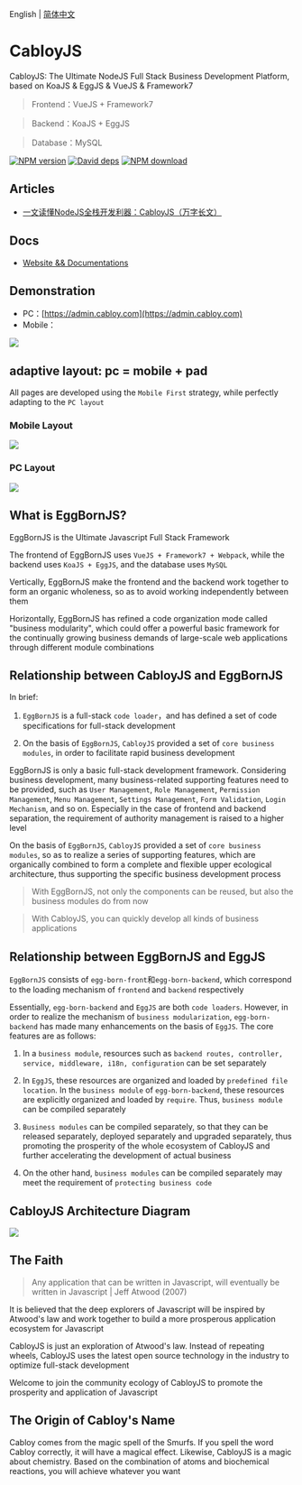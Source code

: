 English | [简体中文](./README.md)

# CabloyJS

CabloyJS: The Ultimate NodeJS Full Stack Business Development Platform, based on KoaJS & EggJS & VueJS & Framework7

> Frontend：VueJS + Framework7

> Backend：KoaJS + EggJS

> Database：MySQL

[![NPM version][npm-image]][npm-url]
[![David deps][david-image]][david-url]
[![NPM download][download-image]][download-url]

[npm-image]: https://img.shields.io/npm/v/cabloy.svg?style=flat-square
[npm-url]: https://npmjs.org/package/cabloy
[david-image]: https://img.shields.io/david/zhennann/cabloy.svg?style=flat-square
[david-url]: https://david-dm.org/zhennann/cabloy
[download-image]: https://img.shields.io/npm/dm/cabloy.svg?style=flat-square
[download-url]: https://npmjs.org/package/cabloy

## Articles

- [一文读懂NodeJS全栈开发利器：CabloyJS（万字长文）](https://community.cabloy.com/zh-cn/articles/known-cabloyjs.html)

## Docs

- [Website && Documentations](https://cabloy.com)

## Demonstration

- PC：[https://admin.cabloy.com](https://admin.cabloy.com)
- Mobile：

![](./docs/assets/images/cabloy-demo-qrcode.png)

## adaptive layout: pc = mobile + pad

All pages are developed using the `Mobile First` strategy, while perfectly adapting to the `PC layout`

### Mobile Layout

![](./docs/assets/images/layout-mobile.png)

### PC Layout

![](./docs/assets/images/layout-pc.png)

## What is EggBornJS?

EggBornJS is the Ultimate Javascript Full Stack Framework

The frontend of EggBornJS uses `VueJS + Framework7 + Webpack`, while the backend uses `KoaJS + EggJS`, and the database uses `MySQL`

Vertically, EggBornJS make the frontend and the backend work together to form an organic wholeness, so as to avoid working independently between them

Horizontally, EggBornJS has refined a code organization mode called "business modularity", which could offer a powerful basic framework for the continually growing business demands of large-scale web applications through different module combinations

## Relationship between CabloyJS and EggBornJS

In brief:

1. `EggBornJS` is a full-stack `code loader`，and has defined a set of code specifications for full-stack development

2. On the basis of `EggBornJS`, `CabloyJS` provided a set of `core business modules`, in order to facilitate rapid business development

EggBornJS is only a basic full-stack development framework. Considering business development, many business-related supporting features need to be provided, such as `User Management`, `Role Management`, `Permission Management`, `Menu Management`, `Settings Management`, `Form Validation`, `Login Mechanism`, and so on. Especially in the case of frontend and backend separation, the requirement of authority management is raised to a higher level

On the basis of `EggBornJS`, `CabloyJS` provided a set of `core business modules`, so as to realize a series of supporting features, which are organically combined to form a complete and flexible upper ecological architecture, thus supporting the specific business development process

> With EggBornJS, not only the components can be reused, but also the business modules do from now

> With CabloyJS, you can quickly develop all kinds of business applications

## Relationship between EggBornJS and EggJS

`EggBornJS` consists of `egg-born-front`和`egg-born-backend`, which correspond to the loading mechanism of `frontend` and `backend` respectively

Essentially, `egg-born-backend` and `EggJS` are both `code loaders`. However, in order to realize the mechanism of `business modularization`, `egg-born-backend` has made many enhancements on the basis of `EggJS`. The core features are as follows:

1. In a `business module`, resources such as `backend routes, controller, service, middleware, i18n, configuration` can be set separately

2. In `EggJS`, these resources are organized and loaded by `predefined file location`. In the `business module` of `egg-born-backend`, these resources are explicitly organized and loaded by `require`. Thus, `business module` can be compiled separately

3. `Business modules` can be compiled separately, so that they can be released separately, deployed separately and upgraded separately, thus promoting the prosperity of the whole ecosystem of CabloyJS and further accelerating the development of actual business

4. On the other hand, `business modules` can be compiled separately may meet the requirement of `protecting business code`

## CabloyJS Architecture Diagram

![](./docs/assets/images/cabloy.png)

## The Faith

> Any application that can be written in Javascript, will eventually be written in Javascript | Jeff Atwood (2007)

It is believed that the deep explorers of Javascript will be inspired by Atwood's law and work together to build a more prosperous application ecosystem for Javascript

CabloyJS is just an exploration of Atwood's law. Instead of repeating wheels, CabloyJS uses the latest open source technology in the industry to optimize full-stack development

Welcome to join the community ecology of CabloyJS to promote the prosperity and application of Javascript

## The Origin of Cabloy's Name

Cabloy comes from the magic spell of the Smurfs. If you spell the word Cabloy correctly, it will have a magical effect. Likewise, CabloyJS is a magic about chemistry. Based on the combination of atoms and biochemical reactions, you will achieve whatever you want
